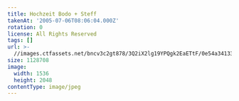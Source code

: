 ```yaml
---
title: Hochzeit Bodo + Steff
takenAt: '2005-07-06T08:06:04.000Z'
rotation: 0
license: All Rights Reserved
tags: []
url: >-
  //images.ctfassets.net/bncv3c2gt878/3Q2iX2lg19YPQgk2EaETtF/0e54a3413397d89d59c1a80e4ba024f9/hochzeit-bodo--steff_4560373524_o
size: 1128708
image:
  width: 1536
  height: 2048
contentType: image/jpeg
---
```


